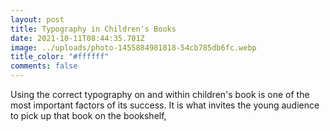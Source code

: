 ```yaml
---
layout: post
title: Typography in Children's Books
date: 2021-10-11T08:44:35.701Z
image: ../uploads/photo-1455884981818-54cb785db6fc.webp
title_color: "#ffffff"
comments: false
---
```

Using the correct typography on and within children's book is one of the most important factors of its success. It is what invites the young audience to pick up that book on the bookshelf,